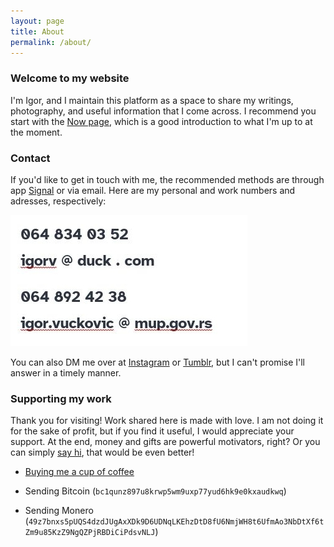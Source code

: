 ```yaml
---
layout: page
title: About
permalink: /about/
---
```


### Welcome to my website

I'm Igor, and I maintain this platform as a space to share my writings, photography, and useful information that I come across. I recommend you start with the [Now page](/now.markdown), which is a good introduction to what I'm up to at the moment.

### Contact

If you'd like to get in touch with me, the recommended methods are through app [Signal](https://signal.org/) or via email. Here are my personal and work numbers and adresses, respectively:

![contact](/media/tel.jpg)

You can also DM me over at [Instagram](https://www.instagram.com/igorv.blog/) or [Tumblr](https://capturamundi.blog), but I can't promise I'll answer in a timely manner.

### Supporting my work  

Thank you for visiting! Work shared here is made with love. I am not doing it for the sake of profit, but if you find it useful, I would appreciate your support. At the end, money and gifts are powerful motivators, right? Or you can simply [say hi](#contact), that would be even better!

- [Buying me a cup of coffee](https://www.buymeacoffee.com/igorv42)

- Sending Bitcoin (`bc1qunz897u8krwp5wm9uxp77yud6hk9e0kxaudkwq`)

- Sending Monero (`49z7bnxs5pUQS4dzdJUgAxXDk9D6UDNqLKEhzDtD8fU6NmjWH8t6UfmAo3NbDtXf6tZm9u85KzZ9NgQZPjRBDiCiPdsvNLJ`)

